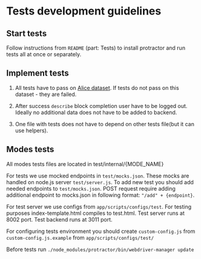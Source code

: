 # Tests development guidelines

## Start tests

Follow instructions from `README` (part: Tests) to install protractor and run tests all at once or separately.

## Implement tests

1. All tests have to pass on [Alice dataset][1]. If tests do not pass on this dataset - they are failed.

2. After success `describe` block completion user have to be logged out.
Ideally no additional data does not have to be added to backend.

3. One file with tests does not have to depend on other tests file(but it can use helpers).

[1]: http://nodeconductor.readthedocs.org/en/stable/developer/sample-data.html

## Modes tests

All modes tests files are located in test/internal/{MODE_NAME}

For tests we use mocked endpoints in `test/mocks.json`. These mocks are handled on node.js server `test/server.js`.
To add new test you should add needed endpoints to `test/mocks.json`. POST request require adding additional endpoint
to mocks.json in following format: `"/add" + {endpoint}`.

For test server we use configs from `app/scripts/configs/test`. For testing purposes index-template.html compiles
to test.html. Test server runs at 8002 port. Test backend runs at 3011 port.

For configuring tests environment you should create `custom-config.js` from `custom-config.js.example`
from `app/scripts/configs/test/`

Before tests run `./node_modules/protractor/bin/webdriver-manager update`
